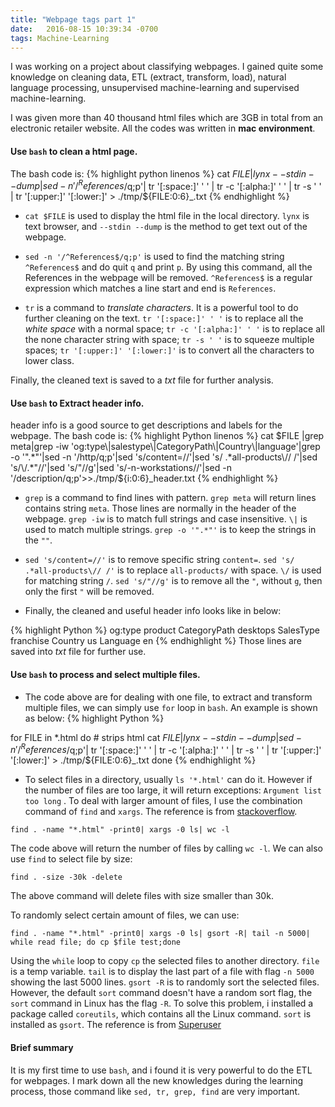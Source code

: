 ```yaml
---
title: "Webpage tags part 1"
date:   2016-08-15 10:39:34 -0700
tags: Machine-Learning
---
```

I was working on a project about classifying webpages. I gained quite some knowledge on cleaning data,  ETL (extract,  transform, load), natural language processing, unsupervised machine-learning and supervised machine-learning.

I was given  more than 40 thousand html files which are 3GB in total from an electronic retailer website. All the codes was written in **mac environment**.   

#### Use `bash` to clean a html page.

The bash code is:
{% highlight python linenos %}
cat $FILE | lynx  --stdin --dump | sed -n '/^References$/q;p'| tr '[:space:]' ' ' | tr -c '[:alpha:]' ' ' | tr -s ' ' | tr '[:upper:]' '[:lower:]' > ./tmp/${FILE:0:6}_.txt
{% endhighlight %}
* `cat $FILE` is used to display the html file in the local directory. `lynx` is text browser, and `--stdin --dump` is the method to get text out of the webpage.

* `sed -n '/^References$/q;p'` is used to find the matching string `^References$` and do quit `q` and print `p`. By using this command, all the References in the webpage will be removed. `^References$` is a regular expression which matches a line start and end is `References`.

* `tr` is a command to *translate characters*. It is a powerful tool to do further cleaning on the text. `tr '[:space:]' ' '` is to replace all the *white space* with a normal space; `tr -c '[:alpha:]' ' '` is to replace all the none character string with space; `tr -s ' '` is to squeeze multiple spaces; `tr '[:upper:]' '[:lower:]'` is to convert all the characters to lower class.

Finally, the cleaned text is saved to a *txt* file for further analysis.


#### Use `bash` to Extract header info.

header info is a good source to get descriptions and labels for the webpage.
The bash code is:
{% highlight Python linenos %}
cat $FILE |grep meta|grep -iw 'og:type\|salestype\|CategoryPath\|Country\|language'|grep -o '".*"'|sed -n '/http/q;p'|sed 's/content=//'|sed 's/ .*all-products\// /'|sed 's/\/.*"//'|sed 's/"//g'|sed 's/-n-workstations//'|sed -n '/description/q;p'>>./tmp/${i:0:6}_header.txt
{% endhighlight %}

* `grep` is a command to find lines with pattern. `grep meta` will return lines contains string `meta`. Those lines are normally in the header of the webpage. `grep -iw` is to match full strings and case insensitive. `\|` is used to match multiple strings.  `grep -o '".*"'` is to keep the strings in the `""`.

* `sed 's/content=//'` is to remove specific string `content=`. `sed 's/ .*all-products\// /'` is to replace `all-products/` with space. `\/` is used for matching string `/`. `sed 's/"//g'` is to remove all the `"`, without `g`, then only the first `"` will be removed.

* Finally, the cleaned and useful header info looks like in below:

{% highlight Python %}
og:type product
CategoryPath desktops
SalesType franchise
Country us
Language en
{% endhighlight %}
Those lines are saved into *txt* file for further use.

#### Use `bash` to process and select multiple files.

* The code above are for dealing with one file, to extract and transform multiple files, we can simply use `for` loop in `bash`. An example is shown as below:
{% highlight Python %}

for FILE in *.html
do
	# strips html
	cat $FILE | lynx --stdin --dump | sed -n '/^References$/q;p'| tr '[:space:]' ' ' | tr -c '[:alpha:]' ' ' | tr -s ' ' | tr '[:upper:]' '[:lower:]' > ./tmp/${FILE:0:6}_.txt
done
{% endhighlight %}

* To select files in a directory, usually `ls '*.html'` can do it. However if the number of files are too large, it will return exceptions: `Argument list too long` . To deal with larger amount of files, I use the combination command of `find` and `xargs`. The reference is from [stackoverflow][1].

[1]:http://stackoverflow.com/questions/11289551/argument-list-too-long-error-for-rm-cp-mv-commands

`find . -name "*.html" -print0| xargs -0 ls| wc -l`

The code above will return the number of files by calling `wc -l`.
We can also use `find` to select file by size:

`find . -size -30k -delete `

The above command will delete files with size smaller than 30k.

To randomly select certain amount of files, we can use:

`find . -name "*.html" -print0| xargs -0 ls| gsort -R| tail -n 5000| while read file; do cp $file test;done`

Using the `while` loop to copy `cp` the selected files to another directory.  `file` is a temp variable. `tail` is to display the last part of a file with flag `-n 5000` showing the last 5000 lines. `gsort -R` is to randomly sort the selected files. However, the default `sort` command doesn't have a random sort flag, the `sort` command in Linux has the flag `-R`. To solve this problem, i installed a package called `coreutils`, which contains all the Linux command. `sort` is installed as `gsort`. The reference is from [Superuser][2]

[2]: http://superuser.com/questions/334450/equivalent-of-gnu-sort-r-on-osx

#### Brief summary
It is my first time to use `bash`, and i found it is very powerful to do the ETL for webpages. I mark down all the new knowledges during the learning process, those command like `sed, tr, grep, find` are very important.
